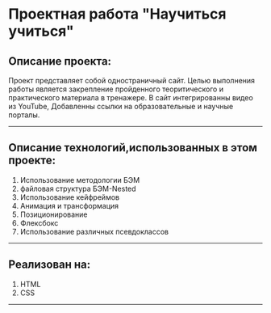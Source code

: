 # Проектная работа "Научиться учиться"

## Описание проекта:
 Проект представляет собой одностраничный сайт. Целью выполнения работы является закрепление пройденного теоритического и практического материала в тренажере. В сайт интегрированны видео из YouTube, Добавленны ссылки на образовательные и научные порталы.
________
## Описание технологий,использованных в этом проекте:
1. Использование методологии БЭМ
2. файловая структура БЭМ-Nested
3. Использование кейфреймов
4. Анимация и трансформация
5. Позиционирование
6. Флексбокс
7. Использование различных псевдоклассов
_________

## Реализован на:
1. HTML
2. CSS

__________
